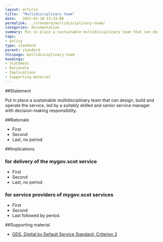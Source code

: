 ```yaml
---
layout: article
title:  "Multidisciplinary team"
date:   2015-03-10 13:33:00
permalink: ../standard/multidisciplinary-team/ 
categories: documentation
summary: Put in place a sustainable multidisciplinary team that can design, build and operate the service, led by a suitably skilled and senior service manager with decision-making responsibility.
tags: 
- policy
type: standard
parent: standard
thispage: multidisciplinary-team
headings:
- Statement
- Rationale
- Implications
- Supporting material
---
```


##Statement

Put in place a sustainable multidisciplinary team that can design, build and operate the service, led by a suitably skilled and senior service manager with decision-making responsibility.

##Rationale

* First
* Second
* Last, no period

##Implications

### for delivery of the mygov.scot service

* First
* Second
* Last, no period

### for service providers of mygov.scot services

* First
* Second
* Last followed by period.

##Supporting material

- [GDS, Digital by Default Service Standard, Criterion 2](https://www.gov.uk/service-manual/digital-by-default#criterion-2)
